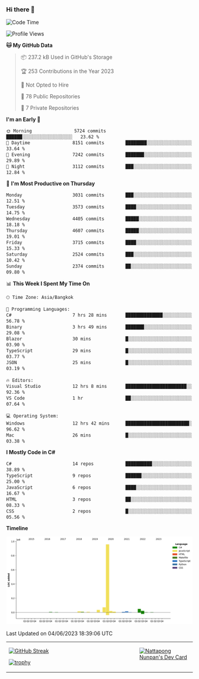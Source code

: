 ### Hi there 👋

<!--START_SECTION:waka-->
![Code Time](http://img.shields.io/badge/Code%20Time-606%20hrs%2055%20mins-blue)

![Profile Views](http://img.shields.io/badge/Profile%20Views-1-blue)

**🐱 My GitHub Data** 

> 📦 237.2 kB Used in GitHub's Storage 
 > 
> 🏆 253 Contributions in the Year 2023
 > 
> 🚫 Not Opted to Hire
 > 
> 📜 78 Public Repositories 
 > 
> 🔑 7 Private Repositories 
 > 
**I'm an Early 🐤** 

```text
🌞 Morning                5724 commits        ██████░░░░░░░░░░░░░░░░░░░   23.62 % 
🌆 Daytime                8151 commits        ████████░░░░░░░░░░░░░░░░░   33.64 % 
🌃 Evening                7242 commits        ███████░░░░░░░░░░░░░░░░░░   29.89 % 
🌙 Night                  3112 commits        ███░░░░░░░░░░░░░░░░░░░░░░   12.84 % 
```
📅 **I'm Most Productive on Thursday** 

```text
Monday                   3031 commits        ███░░░░░░░░░░░░░░░░░░░░░░   12.51 % 
Tuesday                  3573 commits        ████░░░░░░░░░░░░░░░░░░░░░   14.75 % 
Wednesday                4405 commits        █████░░░░░░░░░░░░░░░░░░░░   18.18 % 
Thursday                 4607 commits        █████░░░░░░░░░░░░░░░░░░░░   19.01 % 
Friday                   3715 commits        ████░░░░░░░░░░░░░░░░░░░░░   15.33 % 
Saturday                 2524 commits        ███░░░░░░░░░░░░░░░░░░░░░░   10.42 % 
Sunday                   2374 commits        ██░░░░░░░░░░░░░░░░░░░░░░░   09.80 % 
```


📊 **This Week I Spent My Time On** 

```text
🕑︎ Time Zone: Asia/Bangkok

💬 Programming Languages: 
C#                       7 hrs 28 mins       ██████████████░░░░░░░░░░░   56.78 % 
Binary                   3 hrs 49 mins       ███████░░░░░░░░░░░░░░░░░░   29.08 % 
Blazor                   30 mins             █░░░░░░░░░░░░░░░░░░░░░░░░   03.90 % 
TypeScript               29 mins             █░░░░░░░░░░░░░░░░░░░░░░░░   03.77 % 
JSON                     25 mins             █░░░░░░░░░░░░░░░░░░░░░░░░   03.19 % 

🔥 Editors: 
Visual Studio            12 hrs 8 mins       ███████████████████████░░   92.36 % 
VS Code                  1 hr                ██░░░░░░░░░░░░░░░░░░░░░░░   07.64 % 

💻 Operating System: 
Windows                  12 hrs 42 mins      ████████████████████████░   96.62 % 
Mac                      26 mins             █░░░░░░░░░░░░░░░░░░░░░░░░   03.38 % 
```

**I Mostly Code in C#** 

```text
C#                       14 repos            ██████████░░░░░░░░░░░░░░░   38.89 % 
TypeScript               9 repos             ██████░░░░░░░░░░░░░░░░░░░   25.00 % 
JavaScript               6 repos             ████░░░░░░░░░░░░░░░░░░░░░   16.67 % 
HTML                     3 repos             ██░░░░░░░░░░░░░░░░░░░░░░░   08.33 % 
CSS                      2 repos             █░░░░░░░░░░░░░░░░░░░░░░░░   05.56 % 
```



**Timeline**

![Lines of Code chart](https://raw.githubusercontent.com/aixasz/aixasz/main/assets/bar_graph.png)


 Last Updated on 04/06/2023 18:39:06 UTC
<!--END_SECTION:waka-->

<table>
<tr>
<td width="70%" valign="top">
 
 [![GitHub Streak](http://github-readme-streak-stats.herokuapp.com?user=aixasz&theme=github-dark&hide_border=true&date_format=%5BY%20%5DM%20j)](https://git.io/streak-stats)

 [![trophy](https://github-profile-trophy.vercel.app/?username=aixasz&theme=onedark)](https://github.com/ryo-ma/github-profile-trophy)
 </td>
<td width="30%" valign="top">
 
<a href="https://app.daily.dev/aixasz"><img src="https://api.daily.dev/devcards/403207936e6547c9a85ea449e9f3abe8.png?r=re8" alt="Nattapong Nunpan's Dev Card"/></a>

 </td>
</tr>
</table>
 
